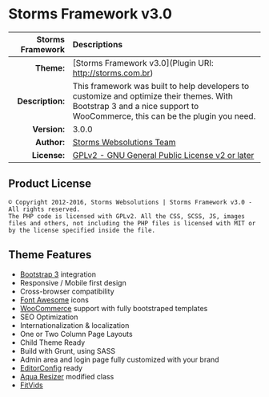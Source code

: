 # Storms Framework v3.0

Storms Framework    | Descriptions
------------------: | :------------------
**Theme:**          | [Storms Framework v3.0](Plugin URI: http://storms.com.br)
**Description:**    | This framework was built to help developers to customize and optimize their themes. With Bootstrap 3 and a nice support to WooCommerce, this can be the plugin you need.
**Version:**        | 3.0.0
**Author:**         | [Storms Websolutions Team](http://storms.com.br)
**License:**        | [GPLv2 - GNU General Public License v2 or later](http://www.gnu.org/licenses/gpl-2.0.html)

## Product License

```
© Copyright 2012-2016, Storms Websolutions | Storms Framework v3.0 - All rights reserved.
The PHP code is licensed with GPLv2. All the CSS, SCSS, JS, images files and others, not including the PHP files is licensed with MIT or by the license specified inside the file.
```

## Theme Features

* [Bootstrap 3](http://getbootstrap.com/) integration
* Responsive / Mobile first design
* Cross-browser compatibility
* [Font Awesome](https://fortawesome.github.io/Font-Awesome/) icons
* [WooCommerce](http://www.woothemes.com/woocommerce/) support with fully bootstraped templates
* SEO Optimization
* Internationalization & localization
* One or Two Column Page Layouts
* Child Theme Ready
* Build with Grunt, using SASS
* Admin area and login page fully customized with your brand
* [EditorConfig](http://editorconfig.org/) ready
* [Aqua Resizer](https://github.com/syamilmj/Aqua-Resizer) modified class
* [FitVids](http://fitvidsjs.com/)
